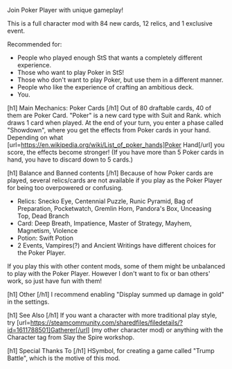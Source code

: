 Join Poker Player with unique gameplay!

This is a full character mod with 84 new cards, 12 relics, and 1 exclusive event.

Recommended for:
- People who played enough StS that wants a completely different experience.
- Those who want to play Poker in StS!
- Those who don't want to play Poker, but use them in a different manner.
- People who like the experience of crafting an ambitious deck.
- You.

[h1] Main Mechanics: Poker Cards [/h1]
Out of 80 draftable cards, 40 of them are Poker Card. "Poker" is a new card type with Suit and Rank.
which draws 1 card when played.
At the end of your turn, you enter a phase called "Showdown", where you get the effects from Poker cards in your hand.
Depending on what [url=https://en.wikipedia.org/wiki/List_of_poker_hands]Poker Hand[/url] you score, the effects become stronger!
(If you have more than 5 Poker cards in hand, you have to discard down to 5 cards.)

[h1] Balance and Banned contents [/h1]
Because of how Poker cards are played, several relics/cards are not available if you play as the Poker Player for being too overpowered or confusing. 
- Relics: Snecko Eye, Centennial Puzzle, Runic Pyramid, Bag of Preparation, Pocketwatch, Gremlin Horn, Pandora's Box, Unceasing Top, Dead Branch
- Card: Deep Breath, Impatience, Master of Strategy, Mayhem, Magnetism, Violence
- Potion: Swift Potion
- 2 Events, Vampires(?) and Ancient Writings have different choices for the Poker Player.

If you play this with other content mods, some of them might be unbalanced to play with the Poker Player. However I don't want to fix or ban others' work, so just have fun with them!

[h1] Other [/h1]
I recommend enabling "Display summed up damage in gold" in the settings.

[h1] See Also [/h1]
If you want a character with more traditional play style, try [url=https://steamcommunity.com/sharedfiles/filedetails/?id=1611788501]Gatherer[/url] (my other character mod) or anything with the Character tag from Slay the Spire workshop.

[h1] Special Thanks To [/h1]
HSymbol, for creating a game called "Trump Battle", which is the motive of this mod.
